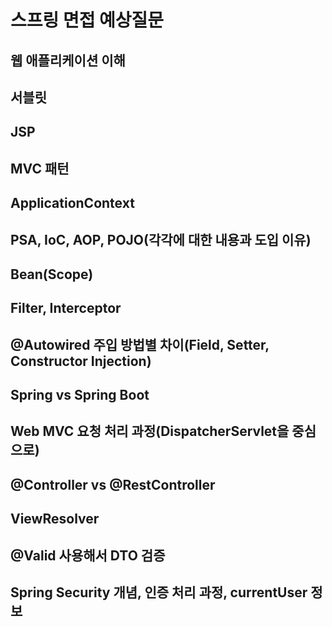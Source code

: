 # 스프링 면접 예상질문 

## 웹 애플리케이션 이해

## 서블릿

## JSP

## MVC 패턴

## ApplicationContext

## PSA, IoC, AOP, POJO(각각에 대한 내용과 도입 이유)

## Bean(Scope)

## Filter, Interceptor

## @Autowired 주입 방법별 차이(Field, Setter, Constructor Injection)

## Spring vs Spring Boot

## Web MVC 요청 처리 과정(DispatcherServlet을 중심으로)

## @Controller vs @RestController

## ViewResolver

## @Valid 사용해서 DTO 검증

## Spring Security 개념, 인증 처리 과정, currentUser 정보